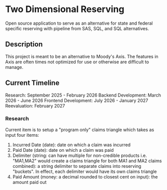 # Two Dimensional Reserving

Open source application to serve as an alternative for state and federal specific reserving with pipeline from SAS, SQL, and SQL alternatives.

## Description

This project is meant to be an alternative to Moody's Axis. The features in Axis are often times not optimized for use or otherwise are difficult to manage. 

## Current Timeline

Research: September 2025 - February 2026
Backend Development: March 2026 - June 2026
Frontend Development: July 2026 - January 2027
Reevaluation: February 2027 

### Research

Current item is to setup a "program only" claims triangle which takes as input four items:

1. Incurred Date (date): date on which a claim was incurred
2. Paid Date (date): date on which a claim was paid 
3. Delimiter (string: can have multiple for non-credible products i.e. "MA1,MA2" would create a claims triangle for both MA1 and MA2 claims combined): a string delimiter to separate claims into reserving "buckets". In effect, each delimiter would have its own claims triangle
4. Paid Amount (money: a decimal rounded to closest cent on input): the amount paid out